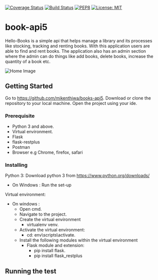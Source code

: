 [![Coverage Status](https://coveralls.io/repos/github/mikenthiwa/book-api5/badge.svg?branch=apiv1)](https://coveralls.io/github/mikenthiwa/book-api5?branch=apiv1)
[![Build Status](https://travis-ci.org/mikenthiwa/book-api5.svg?branch=apiv1)](https://travis-ci.org/mikenthiwa/book-api5)
[![PEP8](https://img.shields.io/badge/code%20style-pep8-orange.svg)](https://www.python.org/dev/peps/pep-0008/)
[![License: MIT](https://img.shields.io/badge/License-MIT-yellow.svg)](https://opensource.org/licenses/MIT)

# book-api5

Hello-Books is a simple api that helps manage a library and its processes like stocking,
tracking and renting books. With this application users are able to find and rent books.
The application also has an admin section where the admin can do things like add books, delete books,
increase the quantity of a book etc.

![Home Image](https://raw.github.com/mikenthiwa/book-api5/apiv1/Library.jpg)


## Getting Started

Go to https://github.com/mikenthiwa/books-api5.
Download or clone the repository to your local machine.
Open the project using your ide.


### Prerequisite

* Python 3 and above.
* Virtual environment.
* Flask
* flask-restplus
* Postman
* Browser e.g Chrome, firefox, safari


### Installing

Python 3:
Download python 3 from https://www.python.org/downloads/
* On Windows :
    Run the set-up


Virtual environment:
* On windows :
    * Open cmd.
    * Navigate to the project.
    * Create the virtual environment
        * virtualenv venv.
    * Activate the virtual environment:
        * cd: env\scripts\activate.
    * Install the following modules within the virtual environment
        * Flask module and extension:
            * pip install flask.
            * pip install flask_restplus




## Running the test
